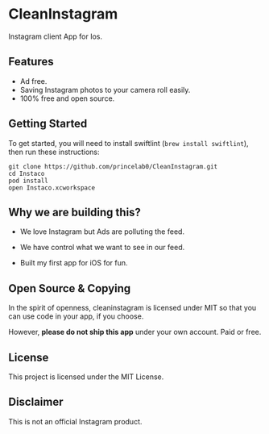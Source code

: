# CleanInstagram
Instagram client App for Ios.


## Features

* Ad free.
* Saving Instagram photos to your camera roll easily.
* 100% free and open source.



## Getting Started

To get started, you will need to install swiftlint (`brew install swiftlint`), then run these instructions:

```
git clone https://github.com/princelab0/CleanInstagram.git
cd Instaco
pod install
open Instaco.xcworkspace
```

## Why we are building this?

- We love Instagram but Ads are polluting the feed.

- We have control what we want to see in our feed.

- Built my first app for iOS for fun.

  
## Open Source & Copying

In the spirit of openness, cleaninstagram is licensed under MIT so that you can use code in your app, if you choose.

However, **please do not ship this app** under your own account. Paid or free.


## License

This project is licensed under the MIT License.


## Disclaimer

This is not an official Instagram product.
